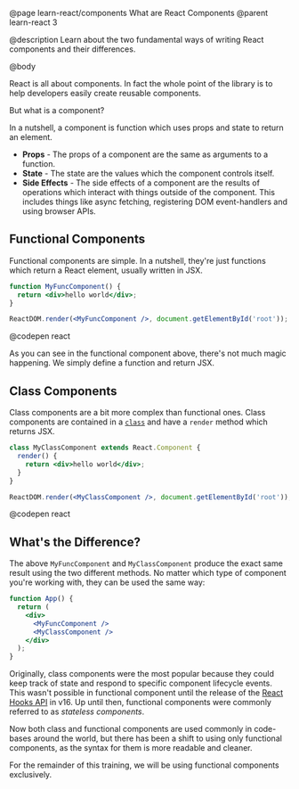 @page learn-react/components What are React Components
@parent learn-react 3

@description Learn about the two fundamental ways of writing React components and their differences.

@body

React is all about components. In fact the whole point of the library is to help developers easily create reusable components.

But what is a component?

In a nutshell, a component is function which uses props and state to return an element.

- **Props** - The props of a component are the same as arguments to a function.
- **State** - The state are the values which the component controls itself.
- **Side Effects** - The side effects of a component are the results of operations which interact with things outside of the component. This includes things like async fetching, registering DOM event-handlers and using browser APIs.

## Functional Components

Functional components are simple. In a nutshell, they're just functions which return a React element, usually written in JSX.

```jsx
function MyFuncComponent() {
  return <div>hello world</div>;
}

ReactDOM.render(<MyFuncComponent />, document.getElementById('root'));
```

@codepen react

As you can see in the functional component above, there's not much magic happening. We simply define a function and return JSX.

## Class Components

Class components are a bit more complex than functional ones. Class components are contained in a [`class`](https://developer.mozilla.org/en-US/docs/Web/JavaScript/Reference/Classes) and have a `render` method which returns JSX.

```jsx
class MyClassComponent extends React.Component {
  render() {
    return <div>hello world</div>;
  }
}

ReactDOM.render(<MyClassComponent />, document.getElementById('root'));
```

@codepen react

## What's the Difference?

The above `MyFuncComponent` and `MyClassComponent` produce the exact same result using the two different methods. No matter which type of component you're working with, they can be used the same way:

```jsx
function App() {
  return (
    <div>
      <MyFuncComponent />
      <MyClassComponent />
    </div>
  );
}
```

Originally, class components were the most popular because they could keep track of state and respond to specific component lifecycle events. This wasn't possible in functional component until the release of the [React Hooks API](https://reactjs.org/docs/hooks-reference.html) in v16. Up until then, functional components were commonly referred to as _stateless components_.

Now both class and functional components are used commonly in code-bases around the world, but there has been a shift to using only functional components, as the syntax for them is more readable and cleaner.

For the remainder of this training, we will be using functional components exclusively.
